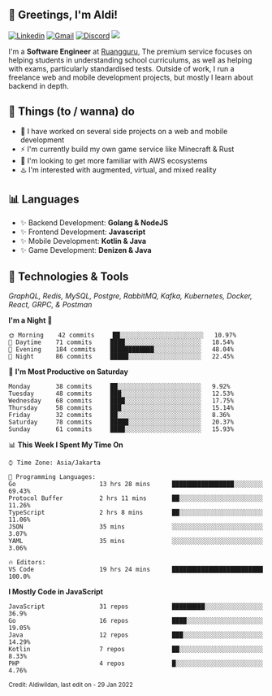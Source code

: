 <!-- Greetings -->
## 👋 Greetings, I'm Aldi!

<!-- Social Media -->
[![Linkedin](https://img.shields.io/badge/-aldiwildan-blue?style=flat&logo=Linkedin&logoColor=white)](https://www.linkedin.com/in/aldiwildan/)
[![Gmail](https://img.shields.io/badge/-aldiwild77@gmail.com-c14438?style=flat&logo=Gmail&logoColor=white)](mailto:aldiwild77@gmail.com)
[![Discord](https://img.shields.io/badge/-Chroma-5663F7?style=flat&logo=Discord&logoColor=white)](https://discord.gg/BUxraQ8)
![](https://komarev.com/ghpvc/?username=aldiwildan77&label=Visitor&color=2bbc8a)

<!-- Introduction -->
I'm a **Software Engineer** at [Ruangguru](https://ruangguru.com), The premium service focuses on helping students in understanding school curriculums, as well as helping with exams, particularly standardised tests. Outside of work, I run a freelance web and mobile development projects, but mostly I learn about backend in depth.

## 📃 Things (to / wanna) do
- 🐝 I have worked on several side projects on a web and mobile development
- ⚡ I'm currently build my own game service like Minecraft & Rust
- 🌱 I'm looking to get more familiar with AWS ecosystems
- ♨️ I'm interested with augmented, virtual, and mixed reality

## 📊 Languages
- ✨ Backend Development: **Golang & NodeJS**
- ✨ Frontend Development: **Javascript**
- ✨ Mobile Development: **Kotlin & Java**
- ✨ Game Development: **Denizen & Java**

## 🔧 Technologies & Tools
*GraphQL, Redis, MySQL, Postgre, RabbitMQ, Kafka, Kubernetes, Docker, React, GRPC, & Postman*

<!--START_SECTION:waka-->
**I'm a Night 🦉** 

```text
🌞 Morning    42 commits     ██░░░░░░░░░░░░░░░░░░░░░░░   10.97% 
🌆 Daytime    71 commits     ████░░░░░░░░░░░░░░░░░░░░░   18.54% 
🌃 Evening    184 commits    ████████████░░░░░░░░░░░░░   48.04% 
🌙 Night      86 commits     █████░░░░░░░░░░░░░░░░░░░░   22.45%

```
📅 **I'm Most Productive on Saturday** 

```text
Monday       38 commits     ██░░░░░░░░░░░░░░░░░░░░░░░   9.92% 
Tuesday      48 commits     ███░░░░░░░░░░░░░░░░░░░░░░   12.53% 
Wednesday    68 commits     ████░░░░░░░░░░░░░░░░░░░░░   17.75% 
Thursday     58 commits     ███░░░░░░░░░░░░░░░░░░░░░░   15.14% 
Friday       32 commits     ██░░░░░░░░░░░░░░░░░░░░░░░   8.36% 
Saturday     78 commits     █████░░░░░░░░░░░░░░░░░░░░   20.37% 
Sunday       61 commits     ████░░░░░░░░░░░░░░░░░░░░░   15.93%

```


📊 **This Week I Spent My Time On** 

```text
⌚︎ Time Zone: Asia/Jakarta

💬 Programming Languages: 
Go                       13 hrs 28 mins      █████████████████░░░░░░░░   69.43% 
Protocol Buffer          2 hrs 11 mins       ██░░░░░░░░░░░░░░░░░░░░░░░   11.26% 
TypeScript               2 hrs 8 mins        ██░░░░░░░░░░░░░░░░░░░░░░░   11.06% 
JSON                     35 mins             ░░░░░░░░░░░░░░░░░░░░░░░░░   3.07% 
YAML                     35 mins             ░░░░░░░░░░░░░░░░░░░░░░░░░   3.06%

🔥 Editors: 
VS Code                  19 hrs 24 mins      █████████████████████████   100.0%

```

**I Mostly Code in JavaScript** 

```text
JavaScript               31 repos            █████████░░░░░░░░░░░░░░░░   36.9% 
Go                       16 repos            ████░░░░░░░░░░░░░░░░░░░░░   19.05% 
Java                     12 repos            ███░░░░░░░░░░░░░░░░░░░░░░   14.29% 
Kotlin                   7 repos             ██░░░░░░░░░░░░░░░░░░░░░░░   8.33% 
PHP                      4 repos             █░░░░░░░░░░░░░░░░░░░░░░░░   4.76%

```



<!--END_SECTION:waka-->

<sub>Credit: Aldiwildan, last edit on - 29 Jan 2022</sub>
